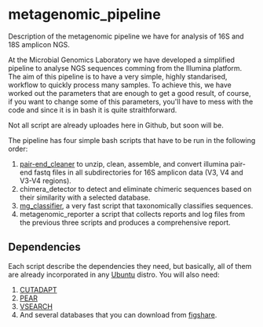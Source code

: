# metagenomic_pipeline
Description of the metagenomic pipeline we have for analysis of 16S and 18S amplicon NGS.

At the Microbial Genomics Laboratory we have developed a simplified pipeline to analyse NGS sequences comming from the Illumina platform. The aim of this pipeline is to have a very simple, highly standarised, workflow to quickly process many samples. To achieve this, we have worked out the parameters that are enough to get a good result, of course, if you want to change some of this parameters, you'll have to mess with the code and since it is in bash it is quite straithforward.

Not all script are already uploades here in Github, but soon will be.

The pipeline has four simple bash scripts that have to be run in the following order:

1. [pair-end_cleaner](https://github.com/GenomicaMicrob/pair-end_cleaner) to unzip, clean, assemble, and convert illumina pair-end fastq files in all subdirectories for 16S amplicon data (V3, V4 and V3-V4 regions).
2. chimera_detector to detect and eliminate chimeric sequences based on their similarity with a selected database.
3. [mg_classifier](https://github.com/GenomicaMicrob/mg_classifier), a very fast script that taxonomically classifies sequences.
4. metagenomic_reporter a script that collects reports and log files from the previous three scripts and produces a comprehensive report.

## Dependencies

Each script describe the dependencies they need, but basically, all of them are already incorporated in any [Ubuntu](https://www.ubuntu.com) distro. You will also need:

1. [CUTADAPT](https://github.com/marcelm/cutadapt)
2. [PEAR](https://sco.h-its.org/exelixis/web/software/pear/doc.html)
3. [VSEARCH](https://github.com/torognes/vsearch)
4. And several databases that you can download from [figshare](https://figshare.com/account/home#/projects/20254).
